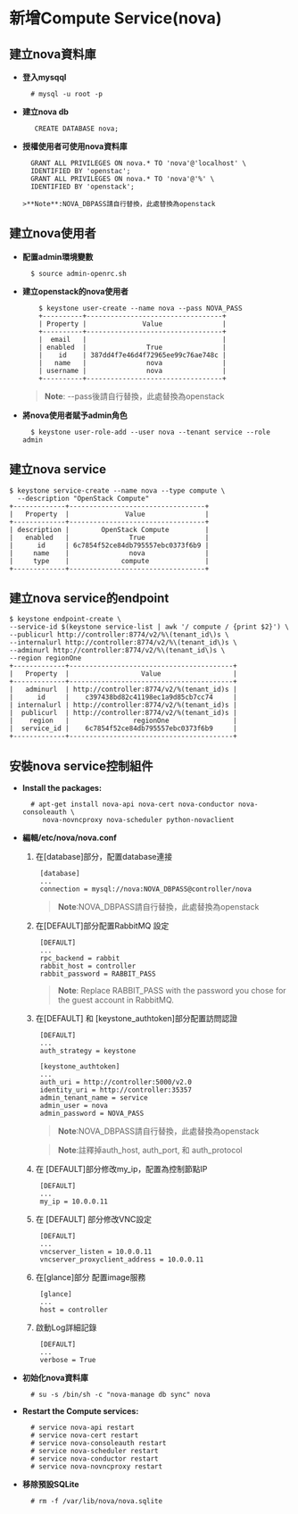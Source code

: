 # 新增Compute Service(nova)

## 建立nova資料庫

- **登入mysqql**

        # mysql -u root -p
        
- **建立nova db**

         CREATE DATABASE nova;
         
- **授權使用者可使用nova資料庫**

        GRANT ALL PRIVILEGES ON nova.* TO 'nova'@'localhost' \
        IDENTIFIED BY 'openstac';
        GRANT ALL PRIVILEGES ON nova.* TO 'nova'@'%' \
        IDENTIFIED BY 'openstack';
        
      >**Note**:NOVA_DBPASS請自行替換，此處替換為openstack
      
## 建立nova使用者

- **配置admin環境變數**

        $ source admin-openrc.sh
        
- **建立openstack的nova使用者**
        
          $ keystone user-create --name nova --pass NOVA_PASS
          +----------+----------------------------------+
          | Property |              Value               |
          +----------+----------------------------------+
          |  email   |                                  |
          | enabled  |               True               |
          |    id    | 387dd4f7e46d4f72965ee99c76ae748c |
          |   name   |               nova               |
          | username |               nova               |
          +----------+----------------------------------+

    >**Note**: --pass後請自行替換，此處替換為openstack
    
- **將nova使用者賦予admin角色**

        $ keystone user-role-add --user nova --tenant service --role admin
        
## 建立nova service

    $ keystone service-create --name nova --type compute \
      --description "OpenStack Compute"
    +-------------+----------------------------------+
    |   Property  |              Value               |
    +-------------+----------------------------------+
    | description |        OpenStack Compute         |
    |   enabled   |               True               |
    |      id     | 6c7854f52ce84db795557ebc0373f6b9 |
    |     name    |               nova               |
    |     type    |             compute              |
    +-------------+----------------------------------+
   
## 建立nova service的endpoint

    $ keystone endpoint-create \
    --service-id $(keystone service-list | awk '/ compute / {print $2}') \
    --publicurl http://controller:8774/v2/%\(tenant_id\)s \
    --internalurl http://controller:8774/v2/%\(tenant_id\)s \
    --adminurl http://controller:8774/v2/%\(tenant_id\)s \
    --region regionOne
    +-------------+-----------------------------------------+
    |   Property  |                  Value                  |
    +-------------+-----------------------------------------+
    |   adminurl  | http://controller:8774/v2/%(tenant_id)s |
    |      id     |    c397438bd82c41198ec1a9d85cb7cc74     |
    | internalurl | http://controller:8774/v2/%(tenant_id)s |
    |  publicurl  | http://controller:8774/v2/%(tenant_id)s |
    |    region   |                regionOne                |
    |  service_id |    6c7854f52ce84db795557ebc0373f6b9     |
    +-------------+-----------------------------------------+
    
## 安裝nova service控制組件

- **Install the packages:**

        # apt-get install nova-api nova-cert nova-conductor nova-consoleauth \
           nova-novncproxy nova-scheduler python-novaclient
           
- **編輯/etc/nova/nova.conf**

    1. 在[database]部分，配置database連接
        
            [database]
            ...
            connection = mysql://nova:NOVA_DBPASS@controller/nova
        
        >**Note**:NOVA_DBPASS請自行替換，此處替換為openstack
        
    2. 在[DEFAULT]部分配置RabbitMQ 設定
    
            [DEFAULT]
            ...
            rpc_backend = rabbit
            rabbit_host = controller
            rabbit_password = RABBIT_PASS
            
         >**Note**: Replace RABBIT_PASS with the password you chose for the guest account in RabbitMQ.
         
    3. 在[DEFAULT] 和 [keystone_authtoken]部分配置訪問認證
    
            [DEFAULT]
            ...
            auth_strategy = keystone
 
            [keystone_authtoken]
            ...
            auth_uri = http://controller:5000/v2.0
            identity_uri = http://controller:35357
            admin_tenant_name = service
            admin_user = nova
            admin_password = NOVA_PASS
            
        >**Note**:NOVA_DBPASS請自行替換，此處替換為openstack
        
        >**Note**:註釋掉auth_host, auth_port, 和 auth_protocol
        
    4. 在 [DEFAULT]部分修改my_ip，配置為控制節點IP
    
            [DEFAULT]
            ...
            my_ip = 10.0.0.11
    
    5. 在 [DEFAULT] 部分修改VNC設定
    
            [DEFAULT]
            ...
            vncserver_listen = 10.0.0.11
            vncserver_proxyclient_address = 10.0.0.11
   
    6. 在[glance]部分 配置image服務
    
            [glance]
            ...
            host = controller
    
    7. 啟動Log詳細記錄
    
            [DEFAULT]
            ...
            verbose = True
    
- **初始化nova資料庫**

        # su -s /bin/sh -c "nova-manage db sync" nova
        
- **Restart the Compute services:**

        # service nova-api restart
        # service nova-cert restart
        # service nova-consoleauth restart
        # service nova-scheduler restart
        # service nova-conductor restart
        # service nova-novncproxy restart
        
- **移除預設SQLite**

        # rm -f /var/lib/nova/nova.sqlite
